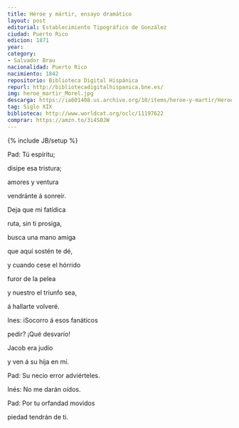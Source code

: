 ```yaml
---
title: Héroe y mártir, ensayo dramático
layout: post
editorial: Establecimiento Tipográfico de González
ciudad: Puerto Rico
edicion: 1871
year: 
category: 
- Salvador Brau
nacionalidad: Puerto Rico
nacimiento: 1842
repositorio: Biblioteca Digital Hispánica
repurl: http://bibliotecadigitalhispanica.bne.es/
img: heroe_martir_Morel.jpg
descarga: https://ia601408.us.archive.org/10/items/heroe-y-martir/Heroe%20y%20martir.pdf
tag: Siglo XIX
biblioteca: http://www.worldcat.org/oclc/11197622
comprar: https://amzn.to/3i4S0JW
---
```

{% include JB/setup %}
 
Pad: Tú espíritu; 
 
disipe esa tristura; 
 
amores y ventura 
 
vendránte á sonreír.
 
Deja que mi fatídica
 
ruta, sin ti prosiga,
 
busca una mano amiga 
 
que aquí sostén te dé,
 
y cuando cese el hórrido
 
furor de la pelea 
 
y nuestro el triunfo sea,
 
á hallarte volveré. 
 
Ines: iSocorro á esos fanáticos 
 
pedir? ¡Qué desvarío!
 
Jacob era judío
 
y ven á su hija en mí. 
 
Pad: Su necio error adviérteles. 
 
Inés: No me darán oídos.
 
Pad: Por tu orfandad movidos
 
piedad tendrán de ti.
 
